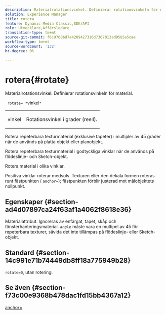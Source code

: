 ```yaml
---
description: Materialrotationsvinkel. Definierar rotationsvinkeln för material.
solution: Experience Manager
title: rotera
feature: Dynamic Media Classic,SDK/API
role: Utvecklare,Affärsledare
translation-type: tm+mt
source-git-commit: f6c97606d7a4209427316d7367013ad9585a5cae
workflow-type: tm+mt
source-wordcount: '132'
ht-degree: 0%

---
```



# rotera{#rotate}

Materialrotationsvinkel. Definierar rotationsvinkeln för material.

` rotate= *`vinkel`*`

<table id="simpletable_F1A87ECD86E8429788825374A6882CB9"> 
 <tr class="strow"> 
  <td class="stentry"> <p> <span class="varname"> vinkel  </span> </p> </td> 
  <td class="stentry"> <p>Rotationsvinkel i grader (reell). </p> </td> 
 </tr> 
</table>

Rotera repeterbara texturmaterial (exklusive tapeter) i multipler av 45 grader när de används på platta objekt eller planobjekt.

Rotera repeterbara texturmaterial i godtyckliga vinklar när de används på flödeslinje- och Sketch-objekt.

Rotera material i olika vinklar.

Positiva vinklar roterar medsols. Texturen eller den dekala formen roteras runt fästpunkten ( `anchor=`); fästpunkten förblir justerad mot målobjektets nollpunkt.

## Egenskaper {#section-ad4d07897ca24f63af1a4062f8618e36}

Materialattribut. Ignoreras av enfärgat, tapet, skåp och fönsterhanteringsmaterial. *`angle`* måste vara en multipel av 45 för repeterbara texturer, såvida det inte tillämpas på flödeslinje- eller Sketch-objekt.

## Standard {#section-14c991e71b74449db8ff18a775949b28}

`rotate=0`, utan rotering.

## Se även {#section-f73c00e9368b478dac1fd15bb4367a12}

[anchor=](../../../../../ir-api/http-protocol/image-rendering-api-ref/c-ir-http-protocol-ref/c-ir-http-protocol-command-reference/r-ir-http-anchor.md#reference-d53923d785c9442997dc7f2199524c26)

